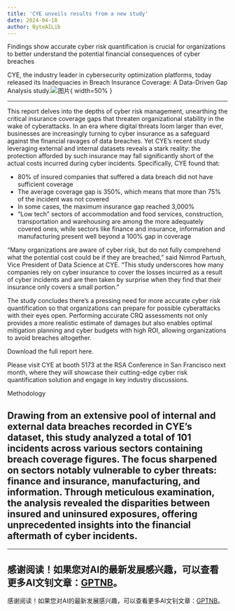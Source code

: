 ```yaml
---
title: 'CYE unveils results from a new study'
date: 2024-04-18
author: ByteAILib
---
```


Findings show accurate cyber risk quantification is crucial for organizations to better understand the potential financial consequences of cyber breaches

CYE, the industry leader in cybersecurity optimization platforms, today released its Inadequacies in Breach Insurance Coverage: A Data-Driven Gap Analysis study.![图片](https://ai-techpark.com/wp-content/uploads/2020/06/Buyer-Guide-500x281-1.jpg){ width=50% }

---
 This report delves into the depths of cyber risk management, unearthing the critical insurance coverage gaps that threaten organizational stability in the wake of cyberattacks. In an era where digital threats loom larger than ever, businesses are increasingly turning to cyber insurance as a safeguard against the financial ravages of data breaches. Yet CYE’s recent study leveraging external and internal datasets reveals a stark reality: the protection afforded by such insurance may fall significantly short of the actual costs incurred during cyber incidents. Specifically, CYE found that:

- 80% of insured companies that suffered a data breach did not have sufficient coverage
- The average coverage gap is 350%, which means that more than 75% of the incident was not covered
- In some cases, the maximum insurance gap reached 3,000%
- “Low tech” sectors of accommodation and food services, construction, transportation and warehousing are among the more adequately covered ones, while sectors like finance and insurance, information and manufacturing present well beyond a 100% gap in coverage

“Many organizations are aware of cyber risk, but do not fully comprehend what the potential cost could be if they are breached,” said Nimrod Partush, Vice President of Data Science at CYE. “This study underscores how many companies rely on cyber insurance to cover the losses incurred as a result of cyber incidents and are then taken by surprise when they find that their insurance only covers a small portion.”

The study concludes there’s a pressing need for more accurate cyber risk quantification so that organizations can prepare for possible cyberattacks with their eyes open. Performing accurate CRQ assessments not only provides a more realistic estimate of damages but also enables optimal mitigation planning and cyber budgets with high ROI, allowing organizations to avoid breaches altogether.

Download the full report here.

Please visit CYE at booth 5173 at the RSA Conference in San Francisco next month, where they will showcase their cutting-edge cyber risk quantification solution and engage in key industry discussions.

Methodology

Drawing from an extensive pool of internal and external data breaches recorded in CYE’s dataset, this study analyzed a total of 101 incidents across various sectors containing breach coverage figures. The focus sharpened on sectors notably vulnerable to cyber threats: finance and insurance, manufacturing, and information. Through meticulous examination, the analysis revealed the disparities between insured and uninsured exposures, offering unprecedented insights into the financial aftermath of cyber incidents.
---

---
感谢阅读！如果您对AI的最新发展感兴趣，可以查看更多AI文钊文章：[GPTNB](https://gptnb.com)。
---
感谢阅读！如果您对AI的最新发展感兴趣，可以查看更多AI文钊文章：[GPTNB](https://gptnb.com)。